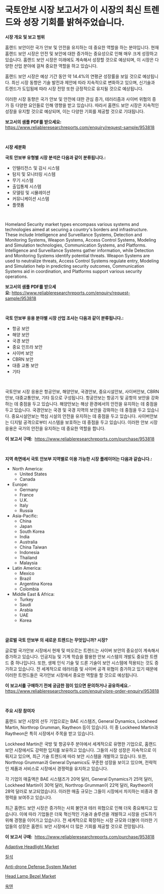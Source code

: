 <p><h1>국토안보 시장 보고서가 이 시장의 최신 트렌드와 성장 기회를 밝혀주었습니다.</h1></p><p><strong>시장 개요 및 보고 범위</strong></p>
<p><p>홈랜드 보안이란 국가 안보 및 안전을 유지하는 데 중요한 역할을 하는 분야입니다. 현재 홈랜드 보안 시장은 안전 및 보안에 대한 증가하는 중요성으로 인해 매우 크게 성장하고 있습니다. 홈랜드 보안 시장은 미래에도 계속해서 성장할 것으로 예상되며, 이 시장은 다양한 산업 분야에 걸쳐 중요한 역할을 하고 있습니다.</p><p>홈랜드 보안 시장은 예상 기간 동안 약 14.4%의 연평균 성장률을 보일 것으로 예상됩니다. 최신 시장 동향은 기술 발전과 제안에 따라 지속적으로 변화하고 있으며, 신기술과 트렌드가 도입됨에 따라 시장 전망 또한 긍정적으로 유지될 것으로 예상됩니다.</p><p>이러한 시장 동향은 국가 안보 및 안전에 대한 관심 증가, 테러리즘과 사이버 위협의 증가 등 다양한 요인들로 인해 영향을 받고 있습니다. 따라서 홈랜드 보안 시장은 지속적인 성장을 유지할 것으로 예상되며, 이는 다양한 기회를 제공할 것으로 기대됩니다.</p></p>
<p><strong>보고서의 샘플 PDF를 받으세요:</strong> <a href="https://www.reliableresearchreports.com/enquiry/request-sample/953818">https://www.reliableresearchreports.com/enquiry/request-sample/953818</a></p>
<p>&nbsp;</p>
<p><strong>시장 세분화</strong></p>
<p><strong>국토 안보부 유형별 시장 분석은 다음과 같이 분류됩니다.:</strong></p>
<p><ul><li>인텔리전스 및 감시 시스템</li><li>탐지 및 모니터링 시스템</li><li>무기 시스템</li><li>출입통제 시스템</li><li>모델링 및 시뮬레이션</li><li>커뮤니케이션 시스템</li><li>플랫폼</li></ul></p>
<p>&nbsp;</p>
<p><p>Homeland Security market types encompass various systems and technologies aimed at securing a country's borders and infrastructure. These include Intelligence and Surveillance Systems, Detection and Monitoring Systems, Weapon Systems, Access Control Systems, Modeling and Simulation technologies, Communication Systems, and Platforms. Intelligence and Surveillance Systems gather information, while Detection and Monitoring Systems identify potential threats. Weapon Systems are used to neutralize threats, Access Control Systems regulate entry, Modeling and Simulation help in predicting security outcomes, Communication Systems aid in coordination, and Platforms support various security operations.</p></p>
<p><strong>보고서의 샘플 PDF를 받으세요:</strong>&nbsp;<a href="https://www.reliableresearchreports.com/enquiry/request-sample/953818">https://www.reliableresearchreports.com/enquiry/request-sample/953818</a></p>
<p>&nbsp;</p>
<p><strong> 국토 안보부 응용 분야별 시장 산업 조사는 다음과 같이 분류됩니다.:</strong></p>
<p><ul><li>항공 보안</li><li>해양 보안</li><li>국경 보안</li><li>중요 인프라 보안</li><li>사이버 보안</li><li>CBRN 보안</li><li>대중 교통 보안</li><li>기타</li></ul></p>
<p>&nbsp;</p>
<p><p>국토안보 시장 응용은 항공안보, 해양안보, 국경안보, 중요시설안보, 사이버안보, CBRN안보, 대중교통안보, 기타 등으로 구성됩니다. 항공안보는 항공기 및 공항의 보안을 강화하는 데 중점을 두고 있습니다. 해양안보는 해상 환경에서의 안전을 유지하는 데 중점을 두고 있습니다. 국경안보는 국경 및 국경 지역의 보안을 강화하는 데 중점을 두고 있습니다. 중요시설안보는 핵심 시설의 안전을 유지하는 데 중점을 두고 있습니다. 사이버안보는 디지털 공격으로부터 시스템을 보호하는 데 중점을 두고 있습니다. 이러한 안보 시장 응용은 국가의 안전을 유지하는 데 중요한 역할을 합니다.</p></p>
<p><strong>이 보고서 구매:</strong>&nbsp; <a href="https://www.reliableresearchreports.com/purchase/953818">https://www.reliableresearchreports.com/purchase/953818</a></p>
<p>&nbsp;</p>
<p><strong>지역 측면에서 국토 안보부 지역별로 이용 가능한 시장 플레이어는 다음과 같습니다.:</strong></p>
<p><ul>
    <li>
        North America:
        <ul>
            <li>United States</li>
            <li>Canada</li>
        </ul>
    </li>
    <li>
        Europe:
        <ul>
            <li>Germany</li>
            <li>France</li>
            <li>U.K.</li>
            <li>Italy</li>
            <li>Russia</li>
        </ul>
    </li>
    <li>
        Asia-Pacific:
        <ul>
            <li>China</li>
            <li>Japan</li>
            <li>South Korea</li>
            <li>India</li>
            <li>Australia</li>
            <li>China Taiwan</li>
            <li>Indonesia</li>
            <li>Thailand</li>
            <li>Malaysia</li>
        </ul>
    </li>
    <li>
        Latin America:
        <ul>
            <li>Mexico</li>
            <li>Brazil</li>
            <li>Argentina Korea</li>
            <li>Colombia</li>
        </ul>
    </li>
    <li>
        Middle East & Africa:
        <ul>
            <li>Turkey</li>
            <li>Saudi</li>
            <li>Arabia</li>
            <li>UAE</li>
            <li>Korea</li>
        </ul>
    </li>
    </ul></p>
<p>&nbsp;</p>
<p><strong>글로벌 국토 안보부 의 새로운 트렌드는 무엇입니까? 시장?</strong></p>
<p><p>글로벌 국가안보 시장에서 현재 및 떠오르는 트렌드는 사이버 보안의 중요성이 계속해서 증가하고 있습니다. 인공지능 및 기계 학습을 활용한 안보 시스템의 개발도 중요한 트렌드 중 하나입니다. 또한, 생체 인식 기술 및 드론 기술이 보안 시스템에 적용되는 것도 증가하고 있습니다. 전 세계적으로 테러리즘 및 사이버 공격 위협이 증가하고 있기 때문에 이러한 트렌드들은 국가안보 시장에서 중요한 역할을 할 것으로 예상됩니다.</p></p>
<p><strong>이 보고서를 구매하기 전에 궁금한 점이 있으면 문의하거나 공유하세요.</strong>- <a href="https://www.reliableresearchreports.com/enquiry/pre-order-enquiry/953818">https://www.reliableresearchreports.com/enquiry/pre-order-enquiry/953818</a></p>
<p>&nbsp;</p>
<p><strong>주요 시장 참여자</strong></p>
<p><p>홈랜드 보안 시장의 선두 기업으로는 BAE 시스템즈, General Dynamics, Lockheed Martin, Northrop Grumman, Raytheon 등이 있습니다. 이 중 Lockheed Martin과 Raytheon은 특히 시장에서 주목을 받고 있습니다.</p><p>Lockheed Martin은 국방 및 항공우주 분야에서 세계적으로 유명한 기업으로, 홈랜드 보안 시장에서도 강력한 입지를 보유하고 있습니다. 그들의 시장 성장은 지속적으로 이뤄지고 있으며, 최근 기술 트렌드에 따라 보안 시스템을 개발하고 있습니다. 또한, Northrop Grumman과 General Dynamics도 꾸준한 성장을 보이고 있으며, 전략적인 제품과 서비스로 시장에서 경쟁력을 유지하고 있습니다.</p><p>각 기업의 매출액은 BAE 시스템즈가 20억 달러, General Dynamics가 25억 달러, Lockheed Martin이 30억 달러, Northrop Grumman이 22억 달러, Raytheon이 28억 달러로 보고되었습니다. 이러한 매출 규모는 그들이 시장에서 차지하는 비중과 경쟁력을 보여주고 있습니다.</p><p>최근 홈랜드 보안 시장은 증가하는 사회 불안과 테러 위협으로 인해 더욱 중요해지고 있습니다. 이에 따라 기업들은 더욱 혁신적인 기술과 솔루션을 개발하고 시장을 선도하기 위해 경쟁을 이어가고 있습니다. 전 세계적으로 확장하는 시장 규모와 더불어 이러한 기업들의 성장은 홈랜드 보안 시장에서 더 많은 기회를 제공할 것으로 전망됩니다.</p></p>
<p><strong>이 보고서 구매:</strong>&nbsp;&nbsp;<a href="https://www.reliableresearchreports.com/purchase/953818">https://www.reliableresearchreports.com/purchase/953818</a></p>
<p><p><a href="https://github.com/rahu1506/Market-Research-Report-List-3/blob/main/adaptive-headlight-market.md">Adaptive Headlight Market</a></p><p><a href="https://medium.com/@sammyrityychie766796/%EB%B2%84%EB%AF%B8%ED%81%98%EB%9D%BC%EC%9D%B4%ED%8A%B8-%EC%8B%9C%EC%9E%A5-%EA%B7%9C%EB%AA%A8-cagr-%ED%8A%B8%EB%A0%8C%EB%93%9C-2024-2030-bbf34e4ee6aa">질석</a></p><p><a href="https://sulfuric-clavicle-d39.notion.site/Anti-drone-Defense-System-Market-Size-Evaluating-its-Market-Trends-Growth-and-Projections-2024--8144a2c2de184a8a92b9684c0c87fa50">Anti-drone Defense System Market</a></p><p><a href="https://github.com/FassouRP/Market-Research-Report-List-3/blob/main/head-lamp-bezel-market.md">Head Lamp Bezel Market</a></p><p><a href="https://medium.com/@sammyrityychie766796/%EC%98%A5%ED%85%90-%EC%8B%9C%EC%9E%A5-%EC%A1%B0%EC%82%AC-%EB%B3%B4%EA%B3%A0%EC%84%9C-%EA%B7%B8-%EC%97%AD%EC%82%AC-%EB%B0%8F-2024%EB%85%84%EB%B6%80%ED%84%B0-2031%EB%85%84%EA%B9%8C%EC%A7%80%EC%9D%98-%EC%98%88%EC%B8%A1-31d6c1275ad2">옥텐</a></p></p>
